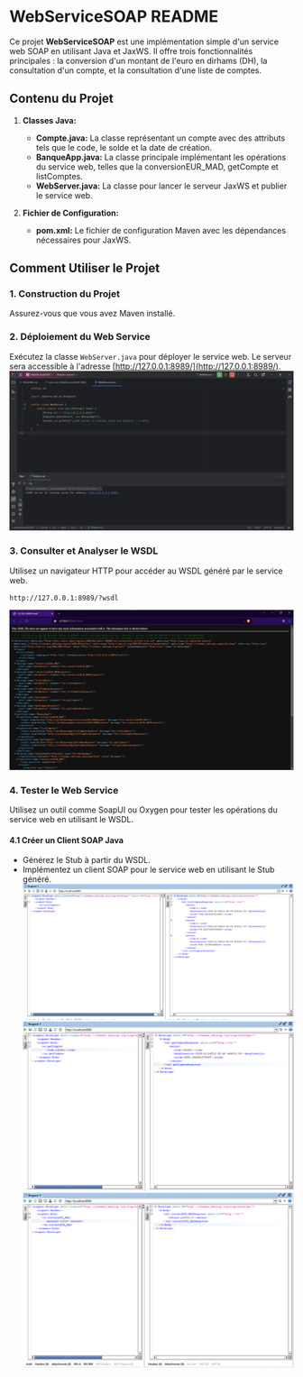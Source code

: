 # WebServiceSOAP README

Ce projet **WebServiceSOAP** est une implémentation simple d'un service web SOAP en utilisant Java et JaxWS. Il offre trois fonctionnalités principales : la conversion d'un montant de l'euro en dirhams (DH), la consultation d'un compte, et la consultation d'une liste de comptes.

## Contenu du Projet 

1. **Classes Java:**
    - **Compte.java:** La classe représentant un compte avec des attributs tels que le code, le solde et la date de création.
    - **BanqueApp.java:** La classe principale implémentant les opérations du service web, telles que la conversionEUR_MAD, getCompte et listComptes.
    - **WebServer.java:** La classe pour lancer le serveur JaxWS et publier le service web.

2. **Fichier de Configuration:**
    - **pom.xml:** Le fichier de configuration Maven avec les dépendances nécessaires pour JaxWS.

## Comment Utiliser le Projet

### 1. Construction du Projet
Assurez-vous que vous avez Maven installé.


### 2. Déploiement du Web Service
Exécutez la classe `WebServer.java` pour déployer le service web.
Le serveur sera accessible à l'adresse [http://127.0.0.1:8989/](http://127.0.0.1:8989/).
![](./screenshots/Demarrageduserveur.png)

### 3. Consulter et Analyser le WSDL
Utilisez un navigateur HTTP pour accéder au WSDL généré par le service web.
```bash
http://127.0.0.1:8989/?wsdl
```
![](./screenshots/wsdl.png)

### 4. Tester le Web Service
Utilisez un outil comme SoapUI ou Oxygen pour tester les opérations du service web en utilisant le WSDL.

#### 4.1 Créer un Client SOAP Java
  - Générez le Stub à partir du WSDL.
  - Implémentez un client SOAP pour le service web en utilisant le Stub généré.
![](./screenshots/listComptes.png)
![](./screenshots/getCompte.png)
![](./screenshots/convertEUR_MAD.png)